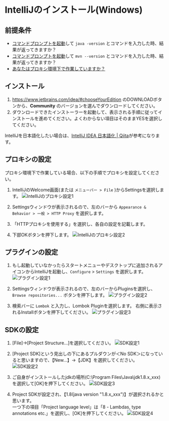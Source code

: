 # IntelliJのインストール(Windows)

## 前提条件

* [コマンドプロンプトを起動](tipsForWin.md#コマンドプロンプトの起動方法)して `java -version` とコマンドを入力した時、結果が返ってきますか？
* [コマンドプロンプトを起動](tipsForWin.md#コマンドプロンプトの起動方法)して `mvn --version` とコマンドを入力した時、結果が返ってきますか？
* [あなたはプロキシ環境下で作業していますか？](preparationForWin.md#自分がプロキシ環境下にいるか知っておく)

## インストール

1. https://www.jetbrains.com/idea/#chooseYourEdition のDOWNLOADボタンから、**Community** のバージョンを選んでダウンロードしてください。
1. ダウンロードできたインストーラーを起動して、表示される手順に従ってインストールを進めてください。よくわからない項目はそのままYESを選択してください。

IntelliJを日本語化したい場合は、[IntelliJ IDEA 日本語化 | Qiita](http://qiita.com/makoto2468/items/6abf614b82cab865b745)が参考になります。

## プロキシの設定

プロキシ環境下で作業している場合、以下の手順でプロキシを設定してください。

1. IntelliJのWelcome画面(または `メニューバー > File` )からSettingsを選択します。
![IntelliJのプロキシ設定1](image/proxy_setting_IntelliJ1.png)

1. Settingsウィンドウが表示されるので、左のバーから `Appearance & Behavior > 一般 > HTTP Proxy` を選択します。

1. 「HTTPプロキシを使用する」を選択し、各自の設定を記載します。

1. 下部OKボタンを押下します。
![IntelliJのプロキシ設定2](image/proxy_setting_IntelliJ2.png)

## プラグインの設定

1. もし起動していなかったらスタートメニューやデスクトップに追加されるアイコンからIntelliJを起動し、`Configure` > `Settings` を選択します。
![プラグイン設定1](image/plugin_setting1.png)

1. Settingsウィンドウが表示されるので、左のバーからPluginsを選択し、 `Browse repositories...` ボタンを押下します。
![プラグイン設定2](image/plugin_setting2.png)

1. 検索バーに `Lombok` と入力し、Lombok Pluginを選択します。
右側に表示されるInstallボタンを押下してください。
![プラグイン設定3](image/plugin_setting3.png)

## SDKの設定

1. [File]→[Project Structure...]を選択してください。
![SDK設定1](image/install_intellij_sdk_setting_1.png)

1. [Project SDK]という見出しの下にあるプルダウンが＜No SDK＞になっていると思いますので、【New...】→【JDK】を選択してください。
![SDK設定2](image/install_intellij_sdk_setting_2.png)

1. ご自身がインストールしたjdkの場所(C:\Program Files\Java\jdk1.8.x_xxx)を選択して[OK]を押下してください。
![SDK設定3](image/install_intellij_sdk_setting_3.png)

1. Project SDKが設定され、【1.8(java version "1.8.x_xxx")】が選択されるかと思います。  
一つ下の項目「Project language level」は「8 - Lambdas, type annotations etc.」を選択し、[OK]を押下してください。
![SDK設定4](image/install_intellij_sdk_setting_4.png)
